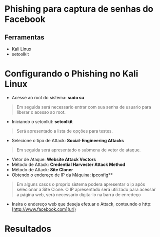 # Phishing para captura de senhas do Facebook

## Ferramentas
* Kali Linux
* setoolkit

# Configurando o Phishing no Kali Linux
* Acesse ao root do sistema: **sudo su**
> Em seguida será necessario entrar com sua senha de usuario para liberar o acesso ao root.
* Iniciando o setoolkit: **setoolkit**
> Será apresentado a lista de opções para testes.
* Selecione o tipo de Attack: **Social-Engineering Attacks**
> Em seguida será apresentado o submenu de vetor de ataque.
* Vetor de Ataque: **Website Attack Vectors**
* Método de Attack: **Credential Harvester Attack Method**
* Método de Attack: **Site Cloner**
* Obtendo o endereço de IP da Máquina: ipconfig**
> Em alguns casos o proprio sistema podera apresentar o ip após selecionar a Site Clone.
> O IP apresentado será utilizado para acessar a página web, será necessario digita-lo na barra de enredeço
* Insira o endereço web que deseja efetuar o Attack, conteundo o http: [http://www.facebook.com](url)

# Resultados
